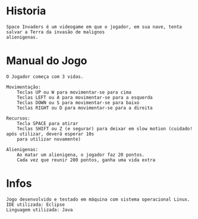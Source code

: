 # Historia
	Space Invaders é um videogame em que o jogador, em sua nave, tenta salvar a Terra da invasão de malignos 
	alienigenas.


# Manual do Jogo
	O Jogador começa com 3 vidas.

	Movimentação:
		Teclas UP ou W para movimentar-se para cima 
		Teclas LEFT ou A para movimentar-se para a esquerda 
		Teclas DOWN ou S para movimentar-se para baixo 
		Teclas RIGHT ou D para movimentar-se para a direita 

	Recursos:
		Tecla SPACE para atirar
		Teclas SHIFT ou Z (e segurar) para deixar em slow motion (cuidado! após utilizar, deverá esperar 10s
		para utilizar novamente)

	Alienigenas:
		Ao matar um alienigena, o jogador faz 20 pontos. 
		Cada vez que reunir 200 pontos, ganha uma vida extra

# Infos
	Jogo desenvolvido e testado em máquina com sistema operacional Linux.
	IDE utilizada: Eclipse
	Linguagem utilizada: Java